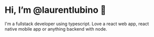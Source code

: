 # Hi, I’m @laurentlubino 👋

I'm a fullstack developer using typescript. Love a react web app, react native mobile app or anything backend with node.
